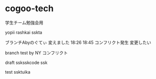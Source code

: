 # cogoo-tech
学生チーム勉強会用

yopii
rashkai
sskta

ブランチAbyのぐてぃ
変えました
18:26
18:45
コンフリクト発生
変更したい

branch test by NY
コンフリクト

draft
ssksskcode
ssk

test
ssktuika